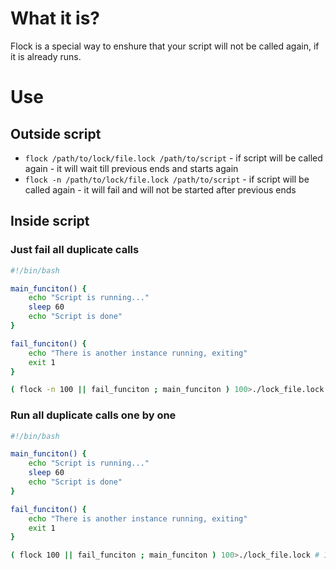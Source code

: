 #                  What it is?

Flock is a special way to enshure that your script will not be called again, if it is already runs.










#                  Use










##                 Outside script

- `flock /path/to/lock/file.lock /path/to/script` - if script will be called again - it will wait till previous ends and starts again
- `flock -n /path/to/lock/file.lock /path/to/script` - if script will be called again - it will fail and will not be started after previous ends










##                 Inside script









###                Just fail all duplicate calls

```Bash
#!/bin/bash

main_funciton() {
    echo "Script is running..."
    sleep 60
    echo "Script is done"
}

fail_funciton() {
    echo "There is another instance running, exiting"
    exit 1
}

( flock -n 100 || fail_funciton ; main_funciton ) 100>./lock_file.lock # 100 = number of File Descriptor
```










###                Run all duplicate calls one by one

```Bash
#!/bin/bash

main_funciton() {
    echo "Script is running..."
    sleep 60
    echo "Script is done"
}

fail_funciton() {
    echo "There is another instance running, exiting"
    exit 1
}

( flock 100 || fail_funciton ; main_funciton ) 100>./lock_file.lock # 100 = number of File Descriptor
```